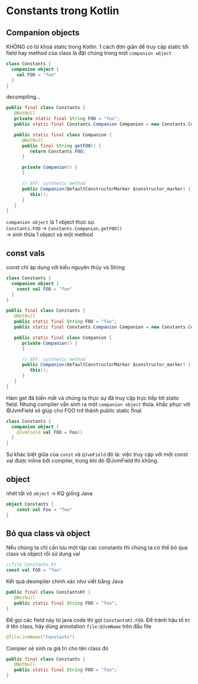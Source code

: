 # Constants trong Kotlin

## Companion objects
KHÔNG có từ khoá static trong Kotlin. 1 cách đơn giản để truy cập static tới field hay method của class là đặt chúng trong một `companion object`
```kotlin
class Constants {  
  companion object {
    val FOO = "foo"
  }
}
```
decompiling...
```java
public final class Constants {  
   @NotNull
   private static final String FOO = "foo";
   public static final Constants.Companion Companion = new Constants.Companion((DefaultConstructorMarker)null);

   public static final class Companion {
      @NotNull
      public final String getFOO() {
         return Constants.FOO;
      }

      private Companion() {
      }

      // $FF: synthetic method
      public Companion(DefaultConstructorMarker $constructor_marker) {
         this();
      }
   }
}
```
`companion object` là 1 object thực sự.<br>
`Constants.FOO` -> `Constants.Companion.getFOO()`<br>
-> sinh thừa 1 object và một method

## const vals
const chỉ áp dụng với kiểu nguyên thủy và String
```kotlin
class Constants {  
  companion object {
    const val FOO = "foo"
  }
}
```
```java
public final class Constants {  
   @NotNull
   public static final String FOO = "foo";
   public static final Constants.Companion Companion = new Constants.Companion((DefaultConstructorMarker)null);

   public static final class Companion {
      private Companion() {
      }

      // $FF: synthetic method
      public Companion(DefaultConstructorMarker $constructor_marker) {
         this();
      }
   }
}
```
Hàm get đã biến mất và chúng ta thực sự đã truy cập trực tiếp tới static field. Nhưng compiler vẫn sinh ra một `companion object` thừa. khắc phục với @JvmField sẽ giúp cho FOO trở thành public static final

```kotlin
class Constants {  
  companion object {
    @JvmField val FOO = Foo()
  }
}
```
Sự khác biệt giữa của `const` và `@JvmField` đó là: việc truy cập với một const val được inline bởi compiler, trong khi đó @JvmField thì không.

## object
nhét tất vô `object` -> KQ giống Java
```kotlin
object Constants {
    const val Foo = "foo"
}
```

## Bỏ qua class và object
Nếu chúng ta chỉ cần lưu một tập các constants thì chúng ta có thể bỏ qua class và object rồi sử dụng val
```kotlin
//file Constants.kt
const val FOO = "foo"
```
Kết quả deompiler chính xác như viết bằng Java
```java
public final class ConstantsKt {  
   @NotNull
   public static final String FOO = "foo";
}
```

Để gọi các field này từ java code thì gọi `ConstantsKt.FOO`. Để tránh hậu tố `Kt` ở tên class, hãy dùng annotation `file:@JvmName` trên đầu file 
```kotlin
@file:JvmName("Constants")
```
Compier sẽ sinh ra giá trị cho tên class đó
```java
public final class Constants {  
   @NotNull
   public static final String FOO = "foo";
}
```
